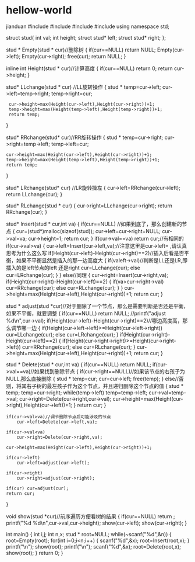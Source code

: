 # hellow-world
jianduan
#include<iostream>
#include<cstdio>
#include<cstring>
#include<algorithm>
using namespace std;
 
struct stud{
   int val;
   int height;
   struct stud* left;
   struct stud* right;
};
 
stud * Empty(stud * cur)//删除树
{
    if(cur==NULL) return NULL;
    Empty(cur->left);
    Empty(cur->right);
    free(cur);
    return NULL;
}
 
inline int Height(stud * cur)//计算高度
{
    if(cur==NULL) return 0;
    return cur->height;
}
 
stud* LLchange(stud * cur) //LL旋转操作
{
     stud * temp=cur->left;
     cur->left=temp->right;
     temp->right=cur;
 
     cur->height=max(Height(cur->left),Height(cur->right))+1;
     temp->height=max(Height(temp->left),Height(temp->right))+1;
     return temp;
}
 
stud* RRchange(stud* cur)//RR旋转操作
{
    stud * temp=cur->right;
    cur->right=temp->left;
    temp->left=cur;
 
    cur->height=max(Height(cur->left),Height(cur->right))+1;
    temp->height=max(Height(temp->left),Height(temp->right))+1;
    return temp;
}
 
stud* LRchange(stud* cur)  //LR旋转操左
{
     cur->left=RRchange(cur->left);
     return LLchange(cur);
}
 
stud* RLchange(stud * cur)
{
    cur->right=LLchange(cur->right);
    return RRchange(cur);
}
 
stud* Insert(stud * cur,int va)
{
     if(cur==NULL) //如果到底了，那么创建新的节点
     {
         cur=(stud*)malloc(sizeof(stud));
         cur->left=cur->right=NULL;
         cur->val=va;
         cur->height=1;
         return cur;
     }
     if(cur->val==va) return cur;//有相同的
     if(cur->val>va)
     {
         cur->left=Insert(cur->left,va);//注意这里是cur->left=   ,请认真思考为什么这么写
         if(Height(cur->left)-Height(cur->right)==2)//插入后看是否平衡，如果不平衡显然是插入的那一边高度大
         {
              if(va<cur->left->val)//判断是LL还是LR,即插入的是left节点的left 还是right
                  cur=LLchange(cur);
              else
                  cur=LRchange(cur);
         }
     }
     else//同理
     {
        cur->right=Insert(cur->right,va);
        if(Height(cur->right)-Height(cur->left)==2)
        {
            if(va>cur->right->val)
                cur=RRchange(cur);
            else
                cur=RLchange(cur);
        }
     }
     cur->height=max(Height(cur->left),Height(cur->right))+1;
     return cur;
}
 
stud * adjust(stud *cur)//对于删除了一个节点，那么是需要判断是否还是平衡，如果不平衡，就要调整
{
     if(cur==NULL) return NULL;
     //printf("adjust %d\n",cur->val);
     if(Height(cur->left)-Height(cur->right)==2)//哪边高度高，那么调节哪一边
     {
         if(Height(cur->left->left)>=Height(cur->left->right))
             cur=LLchange(cur);
         else
            cur=LRchange(cur);
     }
     if(Height(cur->right)-Height(cur->left)==2)
     {
         if(Height(cur->right->right)>=Height(cur->right->left))
              cur=RRchange(cur);
         else
            cur=RLchange(cur);
     }
     cur->height=max(Height(cur->left),Height(cur->right))+1;
     return cur;
}
 
stud * Delete(stud * cur,int va)
{
    if(cur==NULL) return NULL;
    if(cur->val==va)//如果找到删除节点
    {
        if(cur->right==NULL)//如果该节点的右孩子为NULL,那么直接删除
        {
            stud * temp=cur;
            cur=cur->left;
            free(temp);
        }
        else//否则，将其右子树的最左孩子作为这个节点，并且递归删除这个节点的值
        {
           stud * temp;
           temp=cur->right;
           while(temp->left)
              temp=temp->left;
           cur->val=temp->val;
           cur->right=Delete(cur->right,cur->val);
           cur->height=max(Height(cur->right),Height(cur->left))+1;
        }
        return cur;
    }
 
    if(cur->val>va)//调节删除节点后可能涉及的节点
        cur->left=Delete(cur->left,va);
 
    if(cur->val<va)
        cur->right=Delete(cur->right,va);
 
    cur->height=max(Height(cur->left),Height(cur->right))+1;
 
    if(cur->left)
        cur->left=adjust(cur->left);
 
    if(cur->right)
        cur->right=adjust(cur->right);
 
    if(cur) cur=adjust(cur);
    return cur;
}
 
void show(stud *cur)//前序遍历方便看树的结果
{
    if(cur==NULL) return ;
    printf("%d %d\n",cur->val,cur->height);
    show(cur->left);
    show(cur->right);
}
 
int main()
{
    int i,j;
    int n,x;
    stud * root=NULL;
    while(~scanf("%d",&n))
    {
         root=Empty(root);
         for(int i=0;i<n;i++)
         {
             scanf("%d",&x);
             root=Insert(root,x);
         }
         printf("\n");
         show(root);
         printf("\n");
         scanf("%d",&x);
         root=Delete(root,x);
         show(root);
    }
    return 0;
}

